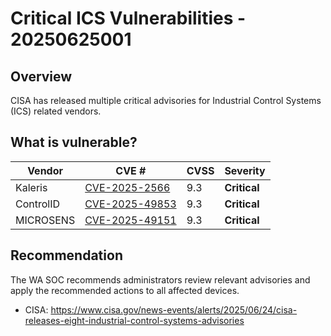 # Critical ICS Vulnerabilities - 20250625001

## Overview

CISA has released multiple critical advisories for Industrial Control Systems (ICS) related vendors.

## What is vulnerable?

| Vendor    | CVE #                                                             | CVSS | Severity     |
| --------- | ----------------------------------------------------------------- | ---- | ------------ |
| Kaleris   | [CVE-2025-2566](https://www.cve.org/CVERecord?id=CVE-2025-2566)   | 9.3  | **Critical** |
| ControlID | [CVE-2025-49853](https://www.cve.org/CVERecord?id=CVE-2025-49853) | 9.3  | **Critical** |
| MICROSENS | [CVE-2025-49151](https://www.cve.org/CVERecord?id=CVE-2025-49151) | 9.3  | **Critical** |

## Recommendation

The WA SOC recommends administrators review relevant advisories and apply the recommended actions to all affected devices.

- CISA: <https://www.cisa.gov/news-events/alerts/2025/06/24/cisa-releases-eight-industrial-control-systems-advisories>
